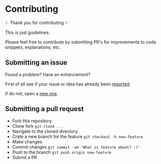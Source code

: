 # Contributing

✨ Thank you for contributing ✨

This is just guidelines.

Please feel free to contribute by submitting PR's for improvements to code snippets, explanations, etc.

## Submitting an issue

Found a problem? Have an enhancement? 

First of all see if your issue or idea has already been [reported](https://github.com/shystruk/publish-subscribe-js/issues).

If do not, open a [new one](https://github.com/shystruk/publish-subscribe-js/issues/new).


## Submitting a pull request

- Fork this repository
- Clone fork `git clone ...`
- Navigate to the cloned directory
- Crate a new branch for the feature `git checkout -b new-feature`
- Make changes
- Commit changes `git commit -am 'What is feature about? :)'`
- Push to the branch `git push origin new-feature`
- Submit a PR

